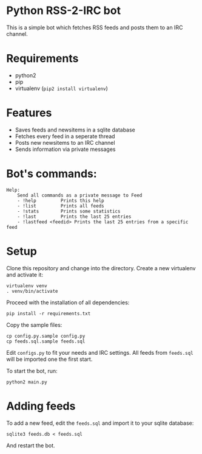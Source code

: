 Python RSS-2-IRC bot
====

This is a simple bot which fetches RSS feeds and posts them to an IRC channel.

# Requirements

- python2
- pip
- virtualenv (`pip2 install virtualenv`)

# Features

- Saves feeds and newsitems in a sqlite database
- Fetches every feed in a seperate thread
- Posts new newsitems to an IRC channel
- Sends information via private messages

# Bot's commands:

```
Help:
    Send all commands as a private message to Feed
    - !help         Prints this help
    - !list         Prints all feeds
    - !stats        Prints some statistics
    - !last         Prints the last 25 entries
    - !lastfeed <feedid> Prints the last 25 entries from a specific feed
```

# Setup 

Clone this repository and change into the directory. Create a new virtualenv and activate it:

```
virtualenv venv
. venv/bin/activate
```

Proceed with the installation of all dependencies:

```
pip install -r requirements.txt
```

Copy the sample files:

```
cp config.py.sample config.py
cp feeds.sql.sample feeds.sql
```

Edit `configs.py` to fit your needs and IRC settings. All feeds from `feeds.sql` will be imported one the first start.

To start the bot, run:

```
python2 main.py
```

# Adding feeds
To add a new feed, edit the `feeds.sql` and import it to your sqlite database:

```
sqlite3 feeds.db < feeds.sql
```

And restart the bot.
